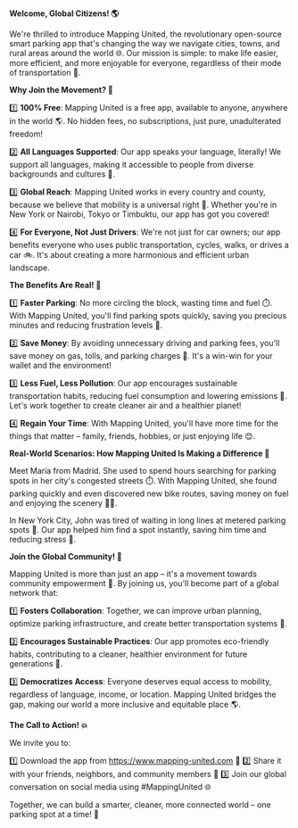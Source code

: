 **Welcome, Global Citizens! 🌎**

We're thrilled to introduce Mapping United, the revolutionary open-source smart parking app that's changing the way we navigate cities, towns, and rural areas around the world 🌐. Our mission is simple: to make life easier, more efficient, and more enjoyable for everyone, regardless of their mode of transportation 💨.

**Why Join the Movement? 🚀**

1️⃣ **100% Free**: Mapping United is a free app, available to anyone, anywhere in the world 🌎. No hidden fees, no subscriptions, just pure, unadulterated freedom!

2️⃣ **All Languages Supported**: Our app speaks your language, literally! We support all languages, making it accessible to people from diverse backgrounds and cultures 🌈.

3️⃣ **Global Reach**: Mapping United works in every country and county, because we believe that mobility is a universal right 🚗. Whether you're in New York or Nairobi, Tokyo or Timbuktu, our app has got you covered!

4️⃣ **For Everyone, Not Just Drivers**: We're not just for car owners; our app benefits everyone who uses public transportation, cycles, walks, or drives a car 🚲. It's about creating a more harmonious and efficient urban landscape.

**The Benefits Are Real! 💸**

1️⃣ **Faster Parking**: No more circling the block, wasting time and fuel ⏱️. With Mapping United, you'll find parking spots quickly, saving you precious minutes and reducing frustration levels 😤.

2️⃣ **Save Money**: By avoiding unnecessary driving and parking fees, you'll save money on gas, tolls, and parking charges 💸. It's a win-win for your wallet and the environment!

3️⃣ **Less Fuel, Less Pollution**: Our app encourages sustainable transportation habits, reducing fuel consumption and lowering emissions 🌿. Let's work together to create cleaner air and a healthier planet!

4️⃣ **Regain Your Time**: With Mapping United, you'll have more time for the things that matter – family, friends, hobbies, or just enjoying life 😊.

**Real-World Scenarios: How Mapping United Is Making a Difference 🌟**

Meet Maria from Madrid. She used to spend hours searching for parking spots in her city's congested streets ⏱️. With Mapping United, she found parking quickly and even discovered new bike routes, saving money on fuel and enjoying the scenery 🚴‍♀️.

In New York City, John was tired of waiting in long lines at metered parking spots 🚫. Our app helped him find a spot instantly, saving him time and reducing stress 😬.

**Join the Global Community! 👥**

Mapping United is more than just an app – it's a movement towards community empowerment 💪. By joining us, you'll become part of a global network that:

1️⃣ **Fosters Collaboration**: Together, we can improve urban planning, optimize parking infrastructure, and create better transportation systems 🌈.

2️⃣ **Encourages Sustainable Practices**: Our app promotes eco-friendly habits, contributing to a cleaner, healthier environment for future generations 🌿.

3️⃣ **Democratizes Access**: Everyone deserves equal access to mobility, regardless of language, income, or location. Mapping United bridges the gap, making our world a more inclusive and equitable place 🌎.

**The Call to Action! 💥**

We invite you to:

1️⃣ Download the app from https://www.mapping-united.com 📲
2️⃣ Share it with your friends, neighbors, and community members 👫
3️⃣ Join our global conversation on social media using #MappingUnited 🌐

Together, we can build a smarter, cleaner, more connected world – one parking spot at a time! 💖